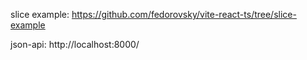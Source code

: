 
slice example: https://github.com/fedorovsky/vite-react-ts/tree/slice-example

json-api: http://localhost:8000/